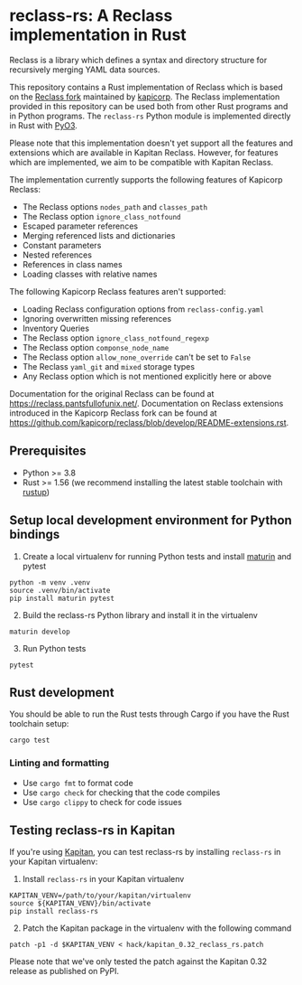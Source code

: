 # reclass-rs: A Reclass implementation in Rust

Reclass is a library which defines a syntax and directory structure for recursively merging YAML data sources.

This repository contains a Rust implementation of Reclass which is based on the [Reclass fork](https://github.com/kapicorp/reclass) maintained by [kapicorp](https://github.com/kapicorp/).
The Reclass implementation provided in this repository can be used both from other Rust programs and in Python programs.
The `reclass-rs` Python module is implemented directly in Rust with [PyO3](https://pyo3.rs/latest/).

Please note that this implementation doesn't yet support all the features and extensions which are available in Kapitan Reclass.
However, for features which are implemented, we aim to be compatible with Kapitan Reclass.

The implementation currently supports the following features of Kapicorp Reclass:

* The Reclass options `nodes_path` and `classes_path`
* The Reclass option `ignore_class_notfound`
* Escaped parameter references
* Merging referenced lists and dictionaries
* Constant parameters
* Nested references
* References in class names
* Loading classes with relative names

The following Kapicorp Reclass features aren't supported:

* Loading Reclass configuration options from `reclass-config.yaml`
* Ignoring overwritten missing references
* Inventory Queries
* The Reclass option `ignore_class_notfound_regexp`
* The Reclass option `componse_node_name`
* The Reclass option `allow_none_override` can't be set to `False`
* The Reclass `yaml_git` and `mixed` storage types
* Any Reclass option which is not mentioned explicitly here or above

Documentation for the original Reclass can be found at https://reclass.pantsfullofunix.net/.
Documentation on Reclass extensions introduced in the Kapicorp Reclass fork can be found at https://github.com/kapicorp/reclass/blob/develop/README-extensions.rst.

## Prerequisites

* Python >= 3.8
* Rust >= 1.56 (we recommend installing the latest stable toolchain with [rustup])

## Setup local development environment for Python bindings

1. Create a local virtualenv for running Python tests and install [maturin] and pytest

```
python -m venv .venv
source .venv/bin/activate
pip install maturin pytest
```

2. Build the reclass-rs Python library and install it in the virtualenv

```
maturin develop
```

3. Run Python tests

```
pytest
```

## Rust development

You should be able to run the Rust tests through Cargo if you have the Rust toolchain setup:

```
cargo test
```

### Linting and formatting

* Use `cargo fmt` to format code
* Use `cargo check` for checking that the code compiles
* Use `cargo clippy` to check for code issues

## Testing reclass-rs in Kapitan


If you're using [Kapitan], you can test reclass-rs by installing `reclass-rs` in your Kapitan virtualenv:

1. Install `reclass-rs` in your Kapitan virtualenv

```
KAPITAN_VENV=/path/to/your/kapitan/virtualenv
source ${KAPITAN_VENV}/bin/activate
pip install reclass-rs
```

2. Patch the Kapitan package in the virtualenv with the following command

```
patch -p1 -d $KAPITAN_VENV < hack/kapitan_0.32_reclass_rs.patch
```

Please note that we've only tested the patch against the Kapitan 0.32 release as published on PyPI.


[rustup]: https://rustup.rs/
[maturin]: https://github.com/PyO3/maturin
[Kapitan]: https://kapitan.dev
